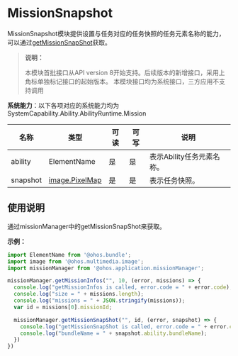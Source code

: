 # MissionSnapshot

MissionSnapshot模块提供设置与任务对应的任务快照的任务元素名称的能力，可以通过[getMissionSnapShot](js-apis-app-ability-missionManager.md#missionmanagergetmissionsnapshot)获取。

> **说明：**
> 
> 本模块首批接口从API version 8开始支持。后续版本的新增接口，采用上角标单独标记接口的起始版本。
> 本模块接口均为系统接口，三方应用不支持调用

**系统能力**：以下各项对应的系统能力均为SystemCapability.Ability.AbilityRuntime.Mission

| 名称 | 类型 | 可读 | 可写 | 说明 |
| -------- | -------- | -------- | -------- | -------- |
| ability | ElementName | 是 | 是 | 表示Ability任务元素名称。 |
| snapshot | [image.PixelMap](js-apis-image.md) | 是 | 是 | 表示任务快照。 |

## 使用说明

通过missionManager中的getMissionSnapShot来获取。

**示例：**
```ts
import ElementName from '@ohos.bundle';
import image from '@ohos.multimedia.image';
import missionManager from '@ohos.application.missionManager';

missionManager.getMissionInfos("", 10, (error, missions) => {
  console.log("getMissionInfos is called, error.code = " + error.code);
  console.log("size = " + missions.length);
  console.log("missions = " + JSON.stringify(missions));
  var id = missions[0].missionId;

  missionManager.getMissionSnapShot("", id, (error, snapshot) => {
    console.log("getMissionSnapShot is called, error.code = " + error.code);
    console.log("bundleName = " + snapshot.ability.bundleName);
  })
})
```